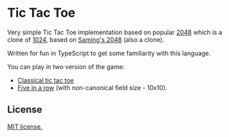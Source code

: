# Tic Tac Toe

Very simple Tic Tac Toe implementation based on popular [2048](https://github.com/gabrielecirulli/2048) which is a clone of [1024](https://play.google.com/store/apps/details?id=com.veewo.a1024), based on [Saming's 2048](http://saming.fr/p/2048/) (also a clone).

Written for fun in TypeScript to get some familiarity with this language.

You can play in two version of the game:
* [Classical tic tac toe](http://sergeyteplyakov.github.io/tictactoe)
* [Five in a row](http://sergeyteplyakov.github.io/fiveinarow) (with non-canonical field size - 10x10).

## License

[MIT license.](https://github.com/gabrielecirulli/2048/blob/master/LICENSE.txt)